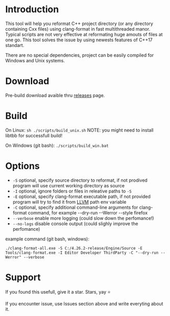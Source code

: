 # Introduction
This tool will help you reformat C++ project directory (or any directory containing Cxx files) using clang-format in fast multithreaded manor.
Typical scripts are not very effective at reformating huge amouts of files at one go. This tool solves the issue by using newests features of C++17 standart.

There are no special dependencies, project can be easily compiled for Windows and Unix systems. 

# Download
Pre-build download avaible thru [releases](https://github.com/GloryOfNight/clang-format-all/releases) page.

# Build
On Linux: `sh ./scripts/build_unix.sh` NOTE: you might need to install libtbb for successfull build!

On Windows (git bash): `./scripts/build_win.bat`

# Options
- `-S` optional, specify source directory to reformat, if not prodived program will use current working directory as source
- `-I` optional, ignore folders or files in releative paths to `-S`
- `-E` optional, specify clang-format executable path, if not provided program will try to find it from [LLVM](https://github.com/llvm/llvm-project/releases) path env variable
- `-C` optional, specify additional command-line arguments for clang-format command, for example --dry-run --Werror --style firefox
- `--verbose` enable more logging (could slow down the perfomance!)
- `--no-logs` disable console output (could slighly improve the perfomance)

example command (git bash, windows):

`./clang-format-all.exe -S C:/4.26.2-release/Engine/Source -E Tools/clang-format.exe -I Editor Developer ThirdParty -C "--dry-run --Werror" --verbose`

# Support
If you found this usefull, give it a star. Stars, yay ⭐

If you encounter issue, use Issues section above and write everyting about it.
